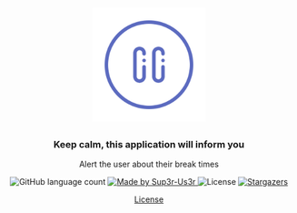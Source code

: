 <h1 align="center">
  <img alt="Be The Hero" src="https://raw.githubusercontent.com/Sup3r-Us3r/setbreaks/master/assets/pause.png" width="200px" />
</h1>

<h3 align="center">Keep calm, this application will inform you</h3>

<p align="center">Alert the user about their break times</p>

<p align="center">
  <img alt="GitHub language count" src="https://img.shields.io/github/languages/count/Sup3r-Us3r/setbreaks?color=%2304D361">

  <a href="https://rocketseat.com.br">
    <img alt="Made by Sup3r-Us3r" src="https://img.shields.io/badge/made%20by-Sup3r%20Us3r-%2304D361">
  </a>

  <img alt="License" src="https://img.shields.io/badge/license-MIT-%2304D361">

  <a href="https://github.com/Sup3r-Us3r/setbreaks/stargazers">
    <img alt="Stargazers" src="https://img.shields.io/github/stars/Sup3r-Us3r/setbreaks?style=social">
  </a>
</p>

<p align="center">
  <a href="https://github.com/Sup3r-Us3r/setbreaks/blob/master/LICENSE" target="_blank">License</a>
</p>
